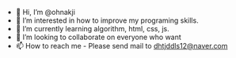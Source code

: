 - 👋 Hi, I’m @ohnakji
- 👀 I’m interested in how to improve my programing skills.
- 🌱 I’m currently learning algorithm, html, css, js.
- 💞️ I’m looking to collaborate on everyone who want
- 📫 How to reach me - Please send mail to dhtjddls12@naver.com

<!---
dhtjddls/dhtjddls is a ✨ special ✨ repository because its `README.md` (this file) appears on your GitHub profile.
You can click the Preview link to take a look at your changes.
--->
